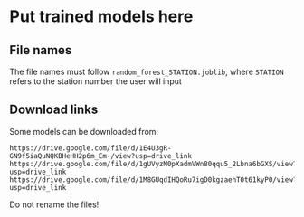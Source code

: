 # Put trained models here

## File names

The file names must follow `random_forest_STATION.joblib`, where `STATION` refers to the station number the user will input

## Download links

Some models can be downloaded from:
```
https://drive.google.com/file/d/1E4U3gR-GN9f5iaQuNQKBHeHH2p6m_Em-/view?usp=drive_link
https://drive.google.com/file/d/1gUVyzM0pXadmVWn80qqu5_2Lbna6bGXS/view?usp=drive_link
https://drive.google.com/file/d/1M8GUqdIHQoRu7igD0kgzaehT0t61kyP0/view?usp=drive_link
```

Do not rename the files!

